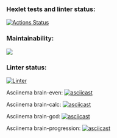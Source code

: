 ### Hexlet tests and linter status:
[![Actions Status](https://github.com/SiKnow/frontend-project-lvl1/workflows/hexlet-check/badge.svg)](https://github.com/SiKnow/frontend-project-lvl1/actions)
### Maintainability:
<a href="https://codeclimate.com/github/codeclimate/codeclimate/maintainability"><img src="https://api.codeclimate.com/v1/badges/a99a88d28ad37a79dbf6/maintainability" /></a>
### Linter status:
[![Linter](https://github.com/SiKnow/frontend-project-lvl1/actions/workflows/linter.yml/badge.svg)](https://github.com/SiKnow/frontend-project-lvl1/actions/workflows/linter.yml)

Asciinema brain-even:
[![asciicast](https://asciinema.org/a/408594.svg)](https://asciinema.org/a/408594)

Asciinema brain-calc:
[![asciicast](https://asciinema.org/a/408901.svg)](https://asciinema.org/a/408901)

Asciinema brain-gcd:
[![asciicast](https://asciinema.org/a/409226.svg)](https://asciinema.org/a/409226)

Asciinema brain-progression:
[![asciicast](https://asciinema.org/a/409252.svg)](https://asciinema.org/a/409252)
